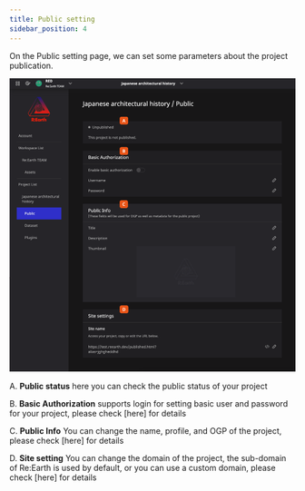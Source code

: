 ```yaml
---
title: Public setting
sidebar_position: 4
---
```


On the Public setting page, we can set some parameters about the project publication.

![4-1](./img/4-1.png)

A. **Public status** here you can check the public status of your project

B. **Basic Authorization** supports login for setting basic user and password for your project, please check [here] for details

C. **Public Info** You can change the name, profile, and OGP of the project, please check [here] for details

D. **Site setting** You can change the domain of the project, the sub-domain of Re:Earth is used by default, or you can use a custom domain, please check [here] for details